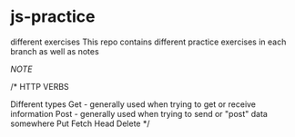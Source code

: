 # js-practice
different exercises
This repo contains different practice exercises in each branch as well as notes

*NOTE*

/* HTTP VERBS

Different types
Get - generally used when trying to get or receive information
Post - generally used when trying to send or "post" data somewhere
Put
Fetch
Head
Delete
*/
